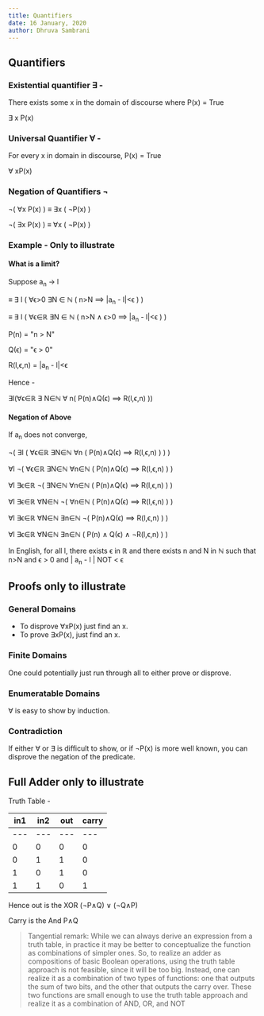 ```yaml
---
title: Quantifiers
date: 16 January, 2020
author: Dhruva Sambrani
---
```


## Quantifiers ##

### Existential quantifier ∃ - ###

There exists some x in the domain of discourse where P(x) = True

∃ x P(x)

### Universal Quantifier ∀ - ###

For every x in domain in discourse, P(x) = True

∀ xP(x)

### Negation of Quantifiers ¬ ###

¬( ∀x P(x) ) ≡ ∃x ( ¬P(x) )

¬( ∃x P(x) ) ≡ ∀x ( ¬P(x) )

### Example - **Only to illustrate** ###

#### What is a limit? ####

Suppose a<sub>n</sub> → l

≡ ∃ l ( ∀ϵ>0 ∃N ∈ ℕ ( n>N ⟹ |a<sub>n</sub> - l|<ϵ ) )

≡ ∃ l ( ∀ϵ∈ℝ ∃N ∈ ℕ ( n>N ∧ ϵ>0 ⟹ |a<sub>n</sub> - l|<ϵ ) )

P(n) = "n > N"

Q(ϵ) = "ϵ > 0"

R(l,ϵ,n) = |a<sub>n</sub> - l|<ϵ

Hence -

∃l(∀ϵ∈ℝ ∃ N∈ℕ ∀ n( P(n)∧Q(ϵ) ⟹ R(l,ϵ,n) ))

#### Negation of Above ####

If a<sub>n</sub> does not converge,

¬( ∃l ( ∀ϵ∈ℝ ∃N∈ℕ ∀n ( P(n)∧Q(ϵ) ⟹ R(l,ϵ,n) ) ) )

∀l ¬( ∀ϵ∈ℝ ∃N∈ℕ ∀n∈ℕ ( P(n)∧Q(ϵ) ⟹ R(l,ϵ,n) ) )

∀l ∃ϵ∈ℝ ¬( ∃N∈ℕ ∀n∈ℕ ( P(n)∧Q(ϵ) ⟹ R(l,ϵ,n) ) )

∀l ∃ϵ∈ℝ ∀N∈ℕ ¬( ∀n∈ℕ ( P(n)∧Q(ϵ) ⟹ R(l,ϵ,n) ) )

∀l ∃ϵ∈ℝ ∀N∈ℕ ∃n∈ℕ ¬( P(n)∧Q(ϵ) ⟹ R(l,ϵ,n) ) )

∀l ∃ϵ∈ℝ ∀N∈ℕ ∃n∈ℕ ( P(n) ∧ Q(ϵ) ∧ ¬R(l,ϵ,n) ) )

In English, for all l, there exists ϵ in ℝ and there exists n and N in ℕ such that n>N and ϵ > 0 and | a<sub>n</sub> - l | NOT < ϵ

## Proofs **only to illustrate** ##

### General Domains ###

-   To disprove ∀xP(x) just find an x.
-   To prove ∃xP(x), just find an x.

### Finite Domains ###

One could potentially just run through all to either prove or disprove.

### Enumeratable Domains ###

∀ is easy to show by induction.

### Contradiction ###

If either ∀ or ∃ is difficult to show, or if ¬P(x) is more well known, you can disprove the negation of the predicate.

## Full Adder **only to illustrate** ##

Truth Table -

|in1|in2|out|carry|
| -   | -   | -   | -   |
| --- | --- | --- | --- |
|0|0|0|0|
|0|1|1|0|
|1|0|1|0|
|1|1|0|1|

Hence out is the XOR (¬P∧Q) ∨ (¬Q∧P)

Carry is the And P∧Q

> Tangential remark: While we can always derive an expression from a truth table, in practice it may be better to conceptualize the function as combinations of simpler ones. So, to realize an adder as compositions of basic Boolean operations, using the truth table approach is not feasible, since it will be too big. Instead, one can realize it as a combination of two types of functions: one that outputs the sum of two bits, and the other that outputs the carry over. These two functions are small enough to use the truth table approach and realize it as a combination of AND, OR, and NOT
